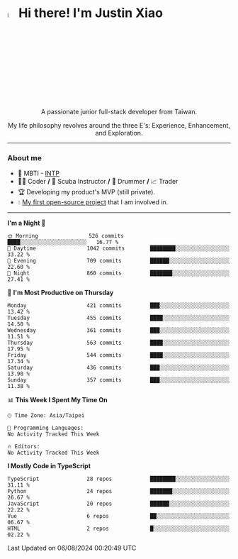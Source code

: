 # <img src="https://media.giphy.com/media/hvRJCLFzcasrR4ia7z/giphy.gif" width="5%">Hi there! I'm Justin Xiao
<p align="center">A passionate junior full-stack developer from Taiwan.  </p>
<p align="center">My life philosophy revolves around the three E's: Experience, Enhancement, and Exploration.</p>

---
### About me
- 👀 MBTI - [INTP](https://www.16personalities.com/intp-personality)
- 👨‍💻 Coder **/** 🤿 Scuba Instructor **/** 🥁 Drummer **/** 📈 Trader
- 🏆 Developing my product's MVP (still private).
- 💧 [My first open-source project](https://github.com/Game-as-a-Service/Game-Lobby-Web) that I am involved in.

---
<!--START_SECTION:waka-->
**I'm a Night 🦉** 

```text
🌞 Morning                526 commits         ████░░░░░░░░░░░░░░░░░░░░░   16.77 % 
🌆 Daytime                1042 commits        ████████░░░░░░░░░░░░░░░░░   33.22 % 
🌃 Evening                709 commits         ██████░░░░░░░░░░░░░░░░░░░   22.60 % 
🌙 Night                  860 commits         ███████░░░░░░░░░░░░░░░░░░   27.41 % 
```
📅 **I'm Most Productive on Thursday** 

```text
Monday                   421 commits         ███░░░░░░░░░░░░░░░░░░░░░░   13.42 % 
Tuesday                  455 commits         ████░░░░░░░░░░░░░░░░░░░░░   14.50 % 
Wednesday                361 commits         ███░░░░░░░░░░░░░░░░░░░░░░   11.51 % 
Thursday                 563 commits         ████░░░░░░░░░░░░░░░░░░░░░   17.95 % 
Friday                   544 commits         ████░░░░░░░░░░░░░░░░░░░░░   17.34 % 
Saturday                 436 commits         ███░░░░░░░░░░░░░░░░░░░░░░   13.90 % 
Sunday                   357 commits         ███░░░░░░░░░░░░░░░░░░░░░░   11.38 % 
```


📊 **This Week I Spent My Time On** 

```text
🕑︎ Time Zone: Asia/Taipei

💬 Programming Languages: 
No Activity Tracked This Week

🔥 Editors: 
No Activity Tracked This Week
```

**I Mostly Code in TypeScript** 

```text
TypeScript               28 repos            ████████░░░░░░░░░░░░░░░░░   31.11 % 
Python                   24 repos            ███████░░░░░░░░░░░░░░░░░░   26.67 % 
JavaScript               20 repos            ██████░░░░░░░░░░░░░░░░░░░   22.22 % 
Vue                      6 repos             ██░░░░░░░░░░░░░░░░░░░░░░░   06.67 % 
HTML                     2 repos             █░░░░░░░░░░░░░░░░░░░░░░░░   02.22 % 
```




 Last Updated on 06/08/2024 00:20:49 UTC
<!--END_SECTION:waka-->
